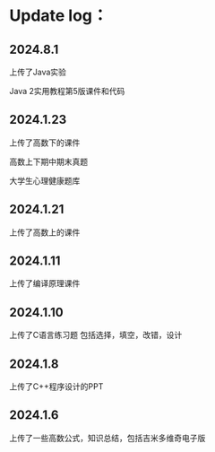 


# **Update log：**

## 2024.8.1
上传了Java实验

Java 2实用教程第5版课件和代码

## 2024.1.23
上传了高数下的课件  

高数上下期中期末真题

大学生心理健康题库

## 2024.1.21
上传了高数上的课件

## 2024.1.11
上传了编译原理课件

## 2024.1.10
上传了C语言练习题
包括选择，填空，改错，设计

## 2024.1.8
上传了C++程序设计的PPT

## 2024.1.6 
上传了一些高数公式，知识总结，包括吉米多维奇电子版
